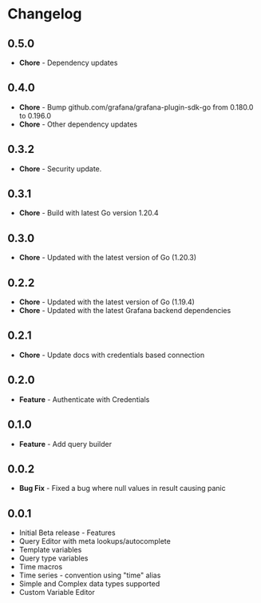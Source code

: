 # Changelog

## 0.5.0

- **Chore** - Dependency updates

## 0.4.0

- **Chore** - Bump github.com/grafana/grafana-plugin-sdk-go from 0.180.0 to 0.196.0
- **Chore** - Other dependency updates

## 0.3.2

- **Chore** - Security update.

## 0.3.1

- **Chore** - Build with latest Go version 1.20.4

## 0.3.0

- **Chore** - Updated with the latest version of Go (1.20.3)

## 0.2.2

- **Chore** - Updated with the latest version of Go (1.19.4)
- **Chore** - Updated with the latest Grafana backend dependencies

## 0.2.1

- **Chore** - Update docs with credentials based connection

## 0.2.0

- **Feature** - Authenticate with Credentials

## 0.1.0

- **Feature** - Add query builder

## 0.0.2

- **Bug Fix** - Fixed a bug where null values in result causing panic

## 0.0.1

- Initial Beta release - Features
- Query Editor with meta lookups/autocomplete
- Template variables
- Query type variables
- Time macros
- Time series - convention using "time" alias
- Simple and Complex data types supported
- Custom Variable Editor
